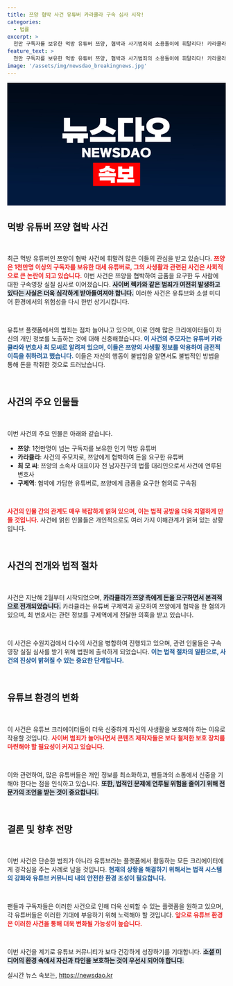 ```yaml
---
title: 쯔양 협박 사건 유튜버 카라큘라 구속 심사 시작!
categories:
  - 법률
excerpt: >
  천만 구독자를 보유한 먹방 유튜버 쯔양, 협박과 사기범죄의 소용돌이에 휘말리다! 카라큘라와 변호사 최 모씨가 구속영장실질심사를 받고 있으며, 충격적인 유튜브 세계의 비밀이 밝혀질까?
feature_text: >
  천만 구독자를 보유한 먹방 유튜버 쯔양, 협박과 사기범죄의 소용돌이에 휘말리다! 카라큘라와 변호사 최 모씨가 구속영장실질심사를 받고 있으며, 충격적인 유튜브 세계의 비밀이 밝혀질까?
image: '/assets/img/newsdao_breakingnews.jpg'
---
```


<p><img src="/assets/img/newsdao_breakingnews.jpg" alt="pcversion 속보" /></p>

<h2 data-ke-size="size26">먹방 유튜버 쯔양 협박 사건</h2>

<p data-ke-size="size16">&nbsp;</p>

<p>최근 먹방 유튜버인 쯔양이 협박 사건에 휘말려 많은 이들의 관심을 받고 있습니다. <b><span style="color: #ee2323;">쯔양은 1천만명 이상의 구독자를 보유한 대세 유튜버로, 그의 사생활과 관련된 사건은 사회적으로 큰 논란이 되고 있습니다.</span></b> 이번 사건은 쯔양을 협박하여 금품을 요구한 두 사람에 대한 구속영장 실질 심사로 이어졌습니다. <b><span style="background-color: #21538527;">사이버 렉카와 같은 범죄가 여전히 발생하고 있다는 사실은 더욱 심각하게 받아들여져야 합니다.</span></b> 이러한 사건은 유튜브와 소셜 미디어 환경에서의 위험성을 다시 한번 상기시킵니다. </p>

<p data-ke-size="size16">&nbsp;</p>

<p>유튜브 플랫폼에서의 범죄는 점차 늘어나고 있으며, 이로 인해 많은 크리에이터들이 자신의 개인 정보를 노출하는 것에 대해 신중해졌습니다. <b><span style="color: #1a5490;">이 사건의 주모자는 유튜버 카라큘라와 변호사 최 모씨로 알려져 있으며, 이들은 쯔양의 사생활 정보를 악용하여 금전적 이득을 취하려고 했습니다.</span></b> 이들은 자신의 행동이 불법임을 알면서도 불법적인 방법을 통해 돈을 착취한 것으로 드러났습니다. </p>

<p data-ke-size="size16">&nbsp;</p>

<h2 data-ke-size="size26">사건의 주요 인물들</h2>

<p data-ke-size="size16">&nbsp;</p>

<p>이번 사건의 주요 인물은 아래와 같습니다.</p>

<ul>
    <li><b>쯔양</b>: 1천만명이 넘는 구독자를 보유한 인기 먹방 유튜버</li>
    <li><b>카라큘라</b>: 사건의 주모자로, 쯔양에게 협박하여 돈을 요구한 유튜버</li>
    <li><b>최 모 씨</b>: 쯔양의 소속사 대표이자 전 남자친구의 법률 대리인으로서 사건에 연루된 변호사</li>
    <li><b>구제역</b>: 협박에 가담한 유튜버로, 쯔양에게 금품을 요구한 혐의로 구속됨</li>
</ul>

<p data-ke-size="size16">&nbsp;</p>

<p><b><span style="color: #ee2323;">사건의 인물 간의 관계도 매우 복잡하게 얽혀 있으며, 이는 법적 공방을 더욱 치열하게 만들 것입니다.</span></b> 사건에 얽힌 인물들은 개인적으로도 여러 가지 이해관계가 얽혀 있는 상황입니다. </p>

<p data-ke-size="size16">&nbsp;</p>

<h2 data-ke-size="size26">사건의 전개와 법적 절차</h2>

<p data-ke-size="size16">&nbsp;</p>

<p>사건은 지난해 2월부터 시작되었으며, <b><span style="background-color: #21538527;">카라큘라가 쯔양 측에게 돈을 요구하면서 본격적으로 전개되었습니다.</span></b> 카라큘라는 유튜버 구제역과 공모하여 쯔양에게 협박을 한 혐의가 있으며, 최 변호사는 관련 정보를 구제역에게 전달한 의혹을 받고 있습니다.</p>

<p data-ke-size="size16">&nbsp;</p>

<p>이 사건은 수원지검에서 다수의 사건을 병합하여 진행되고 있으며, 관련 인물들은 구속 영장 실질 심사를 받기 위해 법원에 출석하게 되었습니다. <b><span style="color: #1a5490;">이는 법적 절차의 일환으로, 사건의 진상이 밝혀질 수 있는 중요한 단계입니다.</span></b> </p>

<p data-ke-size="size16">&nbsp;</p>

<h2 data-ke-size="size26">유튜브 환경의 변화</h2>

<p data-ke-size="size16">&nbsp;</p>

<p>이 사건은 유튜브 크리에이터들이 더욱 신중하게 자신의 사생활을 보호해야 하는 이유로 작용할 것입니다. <b><span style="color: #ee2323;">사이버 범죄가 늘어나면서 콘텐츠 제작자들은 보다 철저한 보호 장치를 마련해야 할 필요성이 커지고 있습니다.</span></b> </p>

<p data-ke-size="size16">&nbsp;</p>

<p>이와 관련하여, 많은 유튜버들은 개인 정보를 최소화하고, 팬들과의 소통에서 신중을 기해야 한다는 점을 인식하고 있습니다. <b><span style="background-color: #21538527;">또한, 법적인 문제에 연루될 위험을 줄이기 위해 전문가의 조언을 받는 것이 중요합니다.</span></b> </p>

<p data-ke-size="size16">&nbsp;</p>

<h2 data-ke-size="size26">결론 및 향후 전망</h2>

<p data-ke-size="size16">&nbsp;</p>

<p>이번 사건은 단순한 범죄가 아니라 유튜브라는 플랫폼에서 활동하는 모든 크리에이터에게 경각심을 주는 사례로 남을 것입니다. <b><span style="color: #1a5490;">현재의 상황을 해결하기 위해서는 법적 시스템의 강화와 유튜브 커뮤니티 내의 안전한 환경 조성이 필요합니다.</span></b> </p>

<p data-ke-size="size16">&nbsp;</p>

<p>팬들과 구독자들은 이러한 사건으로 인해 더욱 신뢰할 수 있는 플랫폼을 원하고 있으며, 각 유튜버들은 이러한 기대에 부응하기 위해 노력해야 할 것입니다. <b><span style="color: #ee2323;">앞으로 유튜브 환경은 이러한 사건을 통해 더욱 변화될 가능성이 높습니다.</span></b></p>

<p data-ke-size="size16">&nbsp;</p>

<p>이번 사건을 계기로 유튜브 커뮤니티가 보다 건강하게 성장하기를 기대합니다. <b><span style="background-color: #21538527;">소셜 미디어의 환경 속에서 자신과 타인을 보호하는 것이 우선시 되어야 합니다.</span></b> </p>
실시간 뉴스 속보는, <a href="https://newsdao.kr" rel="dofollow">https://newsdao.kr</a>


